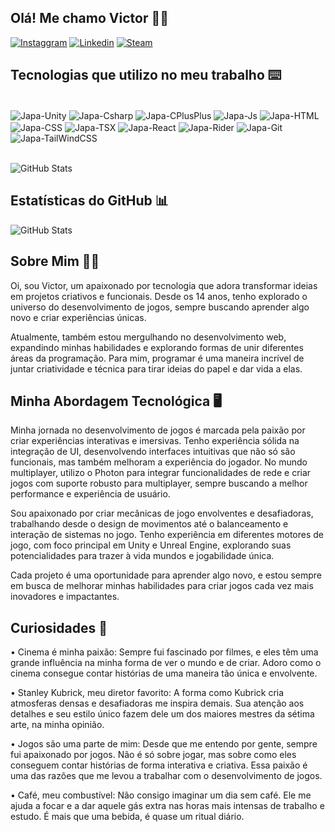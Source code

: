 ## Olá! Me chamo Victor 🖐🏻

[![Instaggram](https://img.shields.io/badge/Instagram-E4405F?style=for-the-badge&logo=instagram&logoColor=white)](https://www.instagram.com/vito0r___/)
[![Linkedin](https://img.shields.io/badge/LinkedIn-0077B5?style=for-the-badge&logo=linkedin&logoColor=white)](https://www.linkedin.com/in/victorguilhermesantos/)
[![Steam](https://img.shields.io/badge/Steam-000000?style=for-the-badge&logo=steam&logoColor=white)](https://steamcommunity.com/profiles/76561197992661437/)


## Tecnologias que utilizo no meu trabalho ⌨️
<div style="display: inline_block"><br>
  <img align="center" alt="Japa-Unity"src="https://img.shields.io/badge/Unity-100000?style=for-the-badge&logo=unity&logoColor=white" />
  <img align="center" alt="Japa-Csharp" src="https://img.shields.io/badge/C%23-239120?style=for-the-badge&logo=c-sharp&logoColor=whiteg">
  <img align="center" alt="Japa-CPlusPlus" src="https://img.shields.io/badge/C%2B%2B-00599C?style=for-the-badge&logo=c%2B%2B&logoColor=white"/>  
  <img align="center" alt="Japa-Js"src="https://img.shields.io/badge/JavaScript-F7DF1E?style=for-the-badge&logo=javascript&logoColor=black">
  <img align="center" alt="Japa-HTML"src="https://img.shields.io/badge/HTML-239120?style=for-the-badge&logo=html5&logoColor=white">
  <img align="center" alt="Japa-CSS"  src="https://img.shields.io/badge/CSS-239120?&style=for-the-badge&logo=css3&logoColor=white">
  <img align="center" alt="Japa-TSX" src="https://img.shields.io/badge/TypeScript-007ACC?style=for-the-badge&logo=typescript&logoColor=white">
  <img align="center" alt="Japa-React" src="https://img.shields.io/badge/React_Native-20232A?style=for-the-badge&logo=react&logoColor=61DAFB">
  <img align="center" alt="Japa-Rider" src="https://img.shields.io/badge/Rider-000000?style=for-the-badge&logo=Rider&logoColor=white">
  <img align="center" alt="Japa-Git" src="https://img.shields.io/badge/GIT-E44C30?style=for-the-badge&logo=git&logoColor=white">
  <img align="center" alt="Japa-TailWindCSS" src="https://img.shields.io/badge/Tailwind_CSS-38B2AC?style=for-the-badge&logo=tailwind-css&logoColor=white">
   
</div>
<br>

![GitHub Stats](https://github-readme-stats.vercel.app/api/top-langs/?username=VictorGuilherme12&theme=shades-of-purple&show_icons=true&hide_border=true&layout=compact)


## Estatísticas do GitHub 📊

![GitHub Stats](https://github-readme-stats.vercel.app/api?username=VictorGuilherme12&theme=shades-of-purple&show_icons=true&hide_border=true&count_private=true)


<div>

  </div>

  <div style="display: inline_block"></div>

  ## Sobre Mim 👋🏻
  
  Oi, sou Victor, um apaixonado por tecnologia que adora transformar ideias em projetos criativos e funcionais. Desde os 14 anos, tenho explorado o universo do desenvolvimento de jogos, sempre buscando aprender algo novo e criar experiências únicas.

Atualmente, também estou mergulhando no desenvolvimento web, expandindo minhas habilidades e explorando formas de unir diferentes áreas da programação. Para mim, programar é uma maneira incrível de juntar criatividade e técnica para tirar ideias do papel e dar vida a elas.

<div style="display: inline_block"></div>


 ##  Minha Abordagem Tecnológica 🖥️

Minha jornada no desenvolvimento de jogos é marcada pela paixão por criar experiências interativas e imersivas. Tenho experiência sólida na integração de UI, desenvolvendo interfaces intuitivas que não só são funcionais, mas também melhoram a experiência do jogador. No mundo multiplayer, utilizo o Photon para integrar funcionalidades de rede e criar jogos com suporte robusto para multiplayer, sempre buscando a melhor performance e experiência de usuário.

Sou apaixonado por criar mecânicas de jogo envolventes e desafiadoras, trabalhando desde o design de movimentos até o balanceamento e interação de sistemas no jogo. Tenho experiência em diferentes motores de jogo, com foco principal em Unity e Unreal Engine, explorando suas potencialidades para trazer à vida mundos e jogabilidade única.

Cada projeto é uma oportunidade para aprender algo novo, e estou sempre em busca de melhorar minhas habilidades para criar jogos cada vez mais inovadores e impactantes.


<div style="display: inline_block"></div>

## Curiosidades 🎥

•  Cinema é minha paixão: Sempre fui fascinado por filmes, e eles têm uma grande influência na minha forma de ver o mundo e de criar. Adoro como o cinema consegue contar histórias de uma maneira tão única e envolvente.

•  Stanley Kubrick, meu diretor favorito: A forma como Kubrick cria atmosferas densas e desafiadoras me inspira demais. Sua atenção aos detalhes e seu estilo único fazem dele um dos maiores mestres da sétima arte, na minha opinião.

•  Jogos são uma parte de mim: Desde que me entendo por gente, sempre fui apaixonado por jogos. Não é só sobre jogar, mas sobre como eles conseguem contar histórias de forma interativa e criativa. Essa paixão é uma das razões que me levou a trabalhar com o desenvolvimento de jogos.

•  Café, meu combustível: Não consigo imaginar um dia sem café. Ele me ajuda a focar e a dar aquele gás extra nas horas mais intensas de trabalho e estudo. É mais que uma bebida, é quase um ritual diário.

